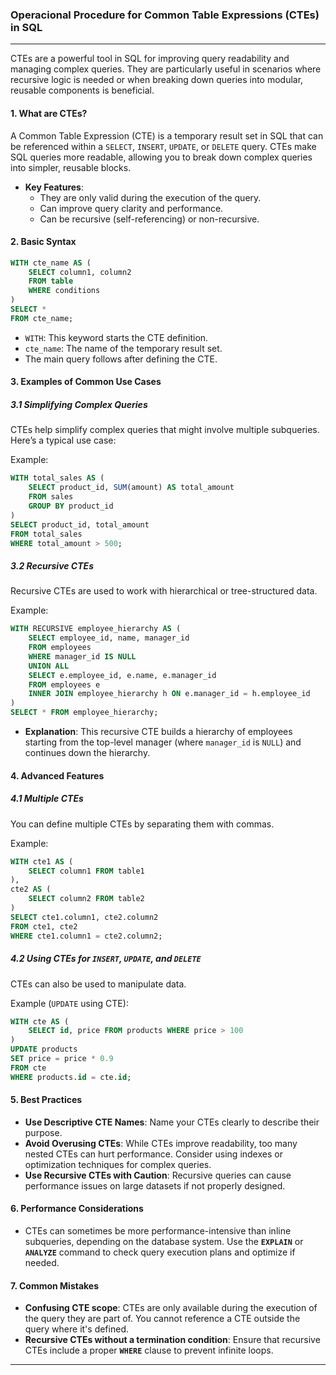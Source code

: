 ### Operacional Procedure for Common Table Expressions (CTEs) in SQL

---
CTEs are a powerful tool in SQL for improving query readability and managing complex queries. They are particularly useful in scenarios where recursive logic is needed or when breaking down queries into modular, reusable components is beneficial.

#### 1. **What are CTEs?**
A Common Table Expression (CTE) is a temporary result set in SQL that can be referenced within a `SELECT`, `INSERT`, `UPDATE`, or `DELETE` query. CTEs make SQL queries more readable, allowing you to break down complex queries into simpler, reusable blocks.

- **Key Features**:
  - They are only valid during the execution of the query.
  - Can improve query clarity and performance.
  - Can be recursive (self-referencing) or non-recursive.


#### 2. **Basic Syntax**

```sql
WITH cte_name AS (
    SELECT column1, column2
    FROM table
    WHERE conditions
)
SELECT *
FROM cte_name;
```

- `WITH`: This keyword starts the CTE definition.
- `cte_name`: The name of the temporary result set.
- The main query follows after defining the CTE.


#### 3. **Examples of Common Use Cases**

##### 3.1 **Simplifying Complex Queries**
CTEs help simplify complex queries that might involve multiple subqueries. Here’s a typical use case:

Example:
```sql
WITH total_sales AS (
    SELECT product_id, SUM(amount) AS total_amount
    FROM sales
    GROUP BY product_id
)
SELECT product_id, total_amount
FROM total_sales
WHERE total_amount > 500;
```

##### 3.2 **Recursive CTEs**
Recursive CTEs are used to work with hierarchical or tree-structured data.

Example:
```sql
WITH RECURSIVE employee_hierarchy AS (
    SELECT employee_id, name, manager_id
    FROM employees
    WHERE manager_id IS NULL
    UNION ALL
    SELECT e.employee_id, e.name, e.manager_id
    FROM employees e
    INNER JOIN employee_hierarchy h ON e.manager_id = h.employee_id
)
SELECT * FROM employee_hierarchy;
```

- **Explanation**: This recursive CTE builds a hierarchy of employees starting from the top-level manager (where `manager_id` is `NULL`) and continues down the hierarchy.


#### 4. **Advanced Features**

##### 4.1 **Multiple CTEs**
You can define multiple CTEs by separating them with commas.

Example:
```sql
WITH cte1 AS (
    SELECT column1 FROM table1
),
cte2 AS (
    SELECT column2 FROM table2
)
SELECT cte1.column1, cte2.column2
FROM cte1, cte2
WHERE cte1.column1 = cte2.column2;
```

##### 4.2 **Using CTEs for `INSERT`, `UPDATE`, and `DELETE`**
CTEs can also be used to manipulate data.

Example (`UPDATE` using CTE):
```sql
WITH cte AS (
    SELECT id, price FROM products WHERE price > 100
)
UPDATE products
SET price = price * 0.9
FROM cte
WHERE products.id = cte.id;
```


#### 5. **Best Practices**

- **Use Descriptive CTE Names**: Name your CTEs clearly to describe their purpose.
- **Avoid Overusing CTEs**: While CTEs improve readability, too many nested CTEs can hurt performance. Consider using indexes or optimization techniques for complex queries.
- **Use Recursive CTEs with Caution**: Recursive queries can cause performance issues on large datasets if not properly designed.


#### 6. **Performance Considerations**

- CTEs can sometimes be more performance-intensive than inline subqueries, depending on the database system. Use the **`EXPLAIN`** or **`ANALYZE`** command to check query execution plans and optimize if needed.


#### 7. **Common Mistakes**

- **Confusing CTE scope**: CTEs are only available during the execution of the query they are part of. You cannot reference a CTE outside the query where it's defined.
- **Recursive CTEs without a termination condition**: Ensure that recursive CTEs include a proper **`WHERE`** clause to prevent infinite loops.

---
